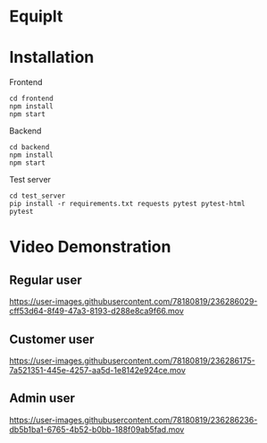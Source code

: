 # EquipIt

# Installation

Frontend

```console
cd frontend
npm install
npm start
```

Backend

```console
cd backend
npm install
npm start
```

Test server

```console
cd test_server
pip install -r requirements.txt requests pytest pytest-html
pytest
```





# Video Demonstration 

## Regular user

https://user-images.githubusercontent.com/78180819/236286029-cff53d64-8f49-47a3-8193-d288e8ca9f66.mov

## Customer user

https://user-images.githubusercontent.com/78180819/236286175-7a521351-445e-4257-aa5d-1e8142e924ce.mov

## Admin user

https://user-images.githubusercontent.com/78180819/236286236-db5b1ba1-6765-4b52-b0bb-188f09ab5fad.mov


